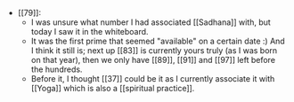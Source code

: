 - [[79]]:
  - I was unsure what number I had associated [[Sadhana]] with, but today I saw it in the whiteboard.
  - It was the first prime that seemed "available" on a certain date :) And I think it still is; next up [[83]] is currently yours truly (as I was born on that year), then we only have [[89]], [[91]] and [[97]] left before the hundreds.
  - Before it, I thought [[37]] could be it as I currently associate it with [[Yoga]] which is also a [[spiritual practice]].
